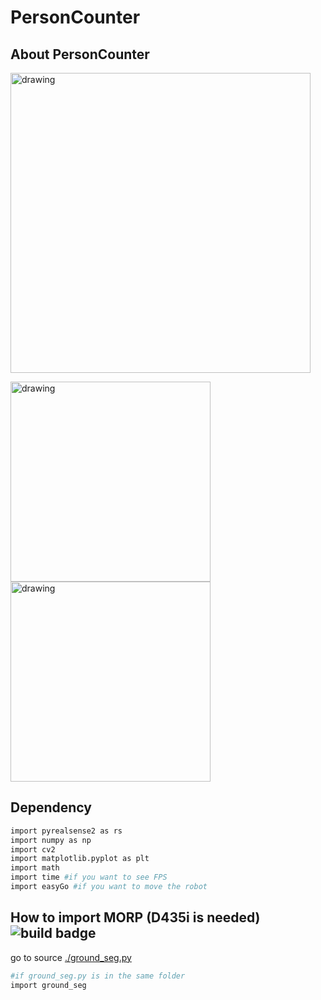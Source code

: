 PersonCounter
===

## About PersonCounter

<img src="gif/MORP.gif" alt="drawing" width="480"/>

<p float="left">
  <img src="img/milestone.png" alt="drawing" width="320"/>
  <img src="img/MORP.png" alt="drawing" width="320"/>
</p>

## Dependency
```bash
import pyrealsense2 as rs
import numpy as np
import cv2
import matplotlib.pyplot as plt
import math
import time #if you want to see FPS
import easyGo #if you want to move the robot
```

## How to import MORP (D435i is needed) ![build badge](https://img.shields.io/badge/build-passing-green.svg)
go to source [./ground_seg.py](./ground_seg.py)

```bash
#if ground_seg.py is in the same folder
import ground_seg
```

